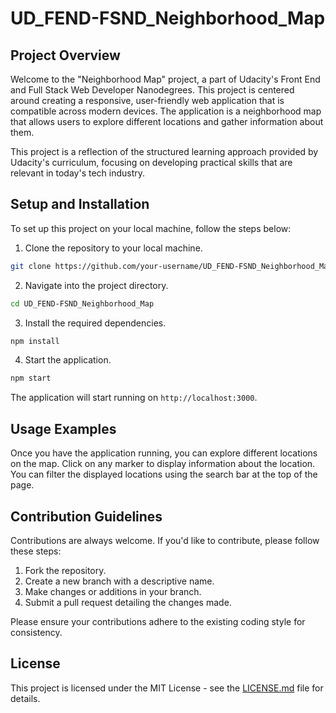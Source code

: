 # UD_FEND-FSND_Neighborhood_Map

## Project Overview

Welcome to the "Neighborhood Map" project, a part of Udacity's Front End and Full Stack Web Developer Nanodegrees. This project is centered around creating a responsive, user-friendly web application that is compatible across modern devices. The application is a neighborhood map that allows users to explore different locations and gather information about them.

This project is a reflection of the structured learning approach provided by Udacity's curriculum, focusing on developing practical skills that are relevant in today's tech industry.

## Setup and Installation

To set up this project on your local machine, follow the steps below:

1. Clone the repository to your local machine.

```bash
git clone https://github.com/your-username/UD_FEND-FSND_Neighborhood_Map.git
```

2. Navigate into the project directory.

```bash
cd UD_FEND-FSND_Neighborhood_Map
```

3. Install the required dependencies.

```bash
npm install
```

4. Start the application.

```bash
npm start
```

The application will start running on `http://localhost:3000`.

## Usage Examples

Once you have the application running, you can explore different locations on the map. Click on any marker to display information about the location. You can filter the displayed locations using the search bar at the top of the page.

## Contribution Guidelines

Contributions are always welcome. If you'd like to contribute, please follow these steps:

1. Fork the repository.
2. Create a new branch with a descriptive name.
3. Make changes or additions in your branch.
4. Submit a pull request detailing the changes made.

Please ensure your contributions adhere to the existing coding style for consistency.

## License

This project is licensed under the MIT License - see the [LICENSE.md](LICENSE.md) file for details.